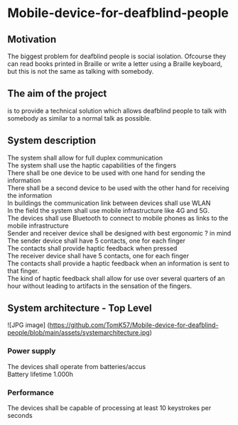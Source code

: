# Mobile-device-for-deafblind-people
## Motivation
The biggest problem for deafblind people is social isolation.
Ofcourse they can read books printed in Braille or write a letter using a Braille keyboard, but this is not the same as talking with somebody.
## The aim of the project
is to provide a technical solution which allows deafblind people to talk with somebody as similar to a normal talk as possible. 
## System description
The system shall allow for full duplex communication  
The system shall use the haptic capabilities of the fingers  
There shall be one device to be used with one hand for sending the information  
There shall be a second device to be used with the other hand for receiving the information  
In buildings the communication link between devices shall use WLAN  
In the field the system shall use mobile  infrastructure like 4G and 5G.  
The devices shall use Bluetooth to connect to mobile phones as links to the mobile infrastructure      
Sender and receiver device shall be designed with best ergonomic ? in mind  
The sender device shall have 5 contacts, one for each finger  
The contacts shall provide haptic feedback when pressed  
The receiver device shall have 5 contacts, one for each finger  
The contacts shall provide a haptic feedback when an information is sent to that finger.  
The kind of haptic feedback shall allow for use over several quarters of an hour without leading to artifacts in the sensation of the fingers.   
## System architecture - Top Level
![JPG image] (https://github.com/TomK57/Mobile-device-for-deafblind-people/blob/main/assets/systemarchitecture.jpg)
### Power supply
The devices shall operate from batteries/accus  
Battery lifetime 1.000h
### Performance
The devices shall be capable of processing at least 10 keystrokes per seconds   
